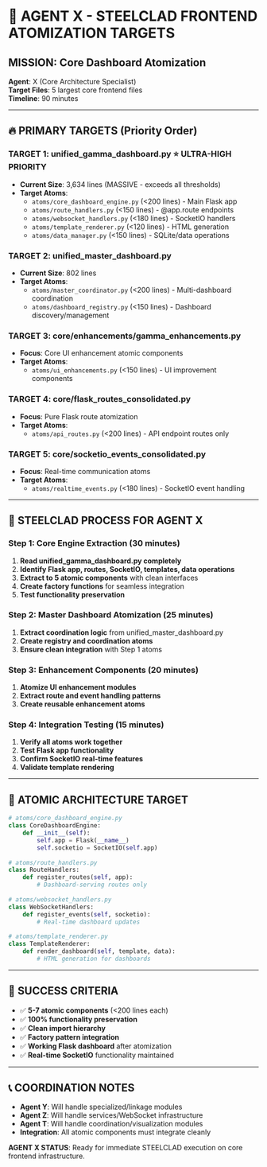 # 🎯 AGENT X - STEELCLAD FRONTEND ATOMIZATION TARGETS

## **MISSION**: Core Dashboard Atomization
**Agent**: X (Core Architecture Specialist)  
**Target Files**: 5 largest core frontend files  
**Timeline**: 90 minutes  

---

## 🔥 PRIMARY TARGETS (Priority Order)

### **TARGET 1: unified_gamma_dashboard.py** ⭐ ULTRA-HIGH PRIORITY
- **Current Size**: 3,634 lines (MASSIVE - exceeds all thresholds)
- **Target Atoms**:
  - `atoms/core_dashboard_engine.py` (<200 lines) - Main Flask app
  - `atoms/route_handlers.py` (<150 lines) - @app.route endpoints  
  - `atoms/websocket_handlers.py` (<180 lines) - SocketIO handlers
  - `atoms/template_renderer.py` (<120 lines) - HTML generation
  - `atoms/data_manager.py` (<150 lines) - SQLite/data operations

### **TARGET 2: unified_master_dashboard.py** 
- **Current Size**: 802 lines
- **Target Atoms**:
  - `atoms/master_coordinator.py` (<200 lines) - Multi-dashboard coordination
  - `atoms/dashboard_registry.py` (<150 lines) - Dashboard discovery/management

### **TARGET 3: core/enhancements/gamma_enhancements.py**
- **Focus**: Core UI enhancement atomic components
- **Target Atoms**:
  - `atoms/ui_enhancements.py` (<150 lines) - UI improvement components

### **TARGET 4: core/flask_routes_consolidated.py**
- **Focus**: Pure Flask route atomization  
- **Target Atoms**:
  - `atoms/api_routes.py` (<200 lines) - API endpoint routes only

### **TARGET 5: core/socketio_events_consolidated.py**
- **Focus**: Real-time communication atoms
- **Target Atoms**:
  - `atoms/realtime_events.py` (<180 lines) - SocketIO event handling

---

## 🎯 STEELCLAD PROCESS FOR AGENT X

### **Step 1**: Core Engine Extraction (30 minutes)
1. **Read unified_gamma_dashboard.py completely**
2. **Identify Flask app, routes, SocketIO, templates, data operations**
3. **Extract to 5 atomic components** with clean interfaces
4. **Create factory functions** for seamless integration
5. **Test functionality preservation**

### **Step 2**: Master Dashboard Atomization (25 minutes)
1. **Extract coordination logic** from unified_master_dashboard.py
2. **Create registry and coordination atoms**
3. **Ensure clean integration** with Step 1 atoms

### **Step 3**: Enhancement Components (20 minutes)
1. **Atomize UI enhancement modules**
2. **Extract route and event handling patterns**
3. **Create reusable enhancement atoms**

### **Step 4**: Integration Testing (15 minutes)
1. **Verify all atoms work together**
2. **Test Flask app functionality**  
3. **Confirm SocketIO real-time features**
4. **Validate template rendering**

---

## 🧬 ATOMIC ARCHITECTURE TARGET

```python
# atoms/core_dashboard_engine.py
class CoreDashboardEngine:
    def __init__(self):
        self.app = Flask(__name__)
        self.socketio = SocketIO(self.app)
        
# atoms/route_handlers.py  
class RouteHandlers:
    def register_routes(self, app):
        # Dashboard-serving routes only
        
# atoms/websocket_handlers.py
class WebSocketHandlers:
    def register_events(self, socketio):
        # Real-time dashboard updates
        
# atoms/template_renderer.py
class TemplateRenderer:
    def render_dashboard(self, template, data):
        # HTML generation for dashboards
```

---

## 🎯 SUCCESS CRITERIA

- ✅ **5-7 atomic components** (<200 lines each)
- ✅ **100% functionality preservation** 
- ✅ **Clean import hierarchy**
- ✅ **Factory pattern integration**
- ✅ **Working Flask dashboard** after atomization
- ✅ **Real-time SocketIO** functionality maintained

---

## 📞 COORDINATION NOTES

- **Agent Y**: Will handle specialized/linkage modules
- **Agent Z**: Will handle services/WebSocket infrastructure  
- **Agent T**: Will handle coordination/visualization modules
- **Integration**: All atomic components must integrate cleanly

**AGENT X STATUS**: Ready for immediate STEELCLAD execution on core frontend infrastructure.